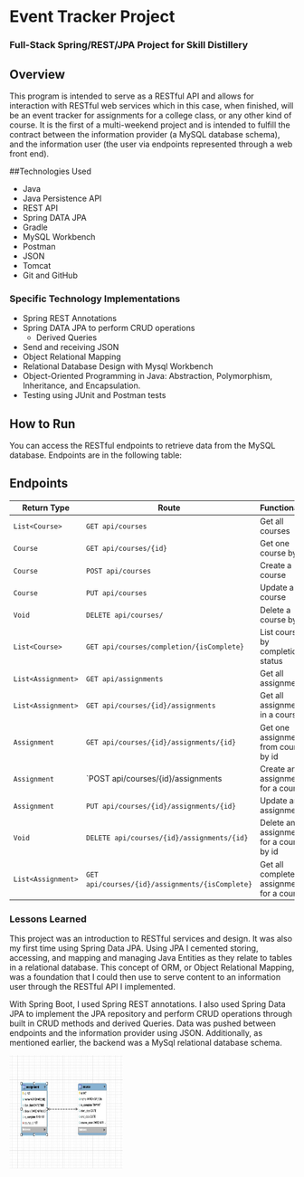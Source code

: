 # Event Tracker Project

### Full-Stack Spring/REST/JPA Project for Skill Distillery

## Overview
This program is intended to serve as a RESTful API and allows for interaction with RESTful web services which in this case,
when finished, will be an event tracker for assignments for a college class, or any other kind of course. It is the first
of a multi-weekend project and is intended to fulfill the contract between the information provider (a MySQL database schema),
and the information user (the user via endpoints represented through a web front end).  

##Technologies Used

* Java
* Java Persistence API
* REST API
* Spring DATA JPA
* Gradle
* MySQL Workbench
* Postman
* JSON
* Tomcat
* Git and GitHub

### Specific Technology Implementations

* Spring REST Annotations
* Spring DATA JPA to perform CRUD operations
  * Derived Queries
* Send and receiving JSON
* Object Relational Mapping
* Relational Database Design with Mysql Workbench
* Object-Oriented Programming in Java: Abstraction, Polymorphism, Inheritance, and Encapsulation.
* Testing using JUnit and Postman tests

## How to Run

You can access the RESTful endpoints to retrieve data from the MySQL database. Endpoints are in the following table:

## Endpoints

| Return Type              | Route                                            | Functionality                               |
|--------------------------|--------------------------------------------------|---------------------------------------------|
| `List<Course>`           | `GET api/courses`                                | Get all courses                             |
| `Course`                 | `GET api/courses/{id}`                           | Get one course by id                        |
| `Course`                 | `POST api/courses`                               | Create a course                             |
| `Course`                 | `PUT api/courses`                                | Update a course                             |
| `Void`                   | `DELETE api/courses/`                            | Delete a course by id                       |
| `List<Course>`           | `GET api/courses/completion/{isComplete}`        | List courses by completion status           |
| `List<Assignment>`       | `GET api/assignments`                            | Get all assignments                         |
| `List<Assignment>`       | `GET api/courses/{id}/assignments`               | Get all assignments in a course             |
| `Assignment`             | `GET api/courses/{id}/assignments/{id}`          | Get one assignment from course by id        |
| `Assignment`             | `POST api/courses/{id}/assignments               | Create an assignment for a course           |
| `Assignment`             | `PUT api/courses/{id}/assignments/{id}`          | Update an assignment                        |
| `Void`                   | `DELETE api/courses/{id}/assignments/{id}`       | Delete an assignment for a course by id     |
| `List<Assignment>`       | `GET api/courses/{id}/assignments/{isComplete}`  | Get all completed assignments for a course  |

### Lessons Learned

This project was an introduction to RESTful services and design. It was also my first time using Spring Data JPA.
Using JPA I cemented storing, accessing, and mapping and managing Java Entities as they relate to tables in
a relational database. This concept of ORM, or Object Relational Mapping, was a foundation that I could then use to serve content
to an information user through the RESTful API I implemented.

With Spring Boot, I used Spring REST annotations. I also used Spring Data JPA to implement the JPA repository and perform
CRUD operations through built in CRUD methods and derived Queries. Data was pushed between endpoints and the information provider
using JSON. Additionally, as mentioned earlier, the backend was a MySql relational database schema.

<p>
<img src="tables.jpg" alt="DB Tables" width="200" height="200" align="center"/>
</p>

